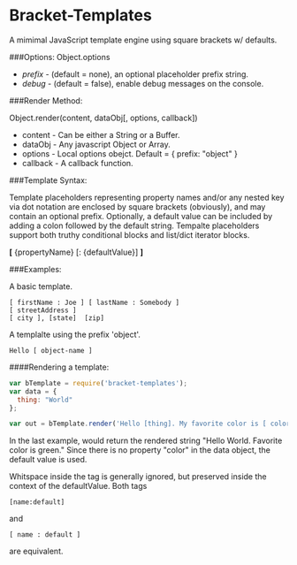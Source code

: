 Bracket-Templates
=================

A mimimal JavaScript template engine using square brackets w/ defaults.   


###Options:
Object.options 
* *prefix* - (default = none), an optional placeholder prefix string.
* *debug* - (default = false), enable debug messages on the console.


###Render Method:

Object.render(content, dataObj[, options, callback])

 * content - Can be either a String or a Buffer.
 * dataObj - Any javascript Object or Array.
 * options - Local options obejct. Default = { prefix: "object" }
 * callback - A callback function.


###Template Syntax:

Template placeholders representing property names and/or any nested key via dot notation are enclosed by square brackets (obviously), and may contain an optional prefix. Optionally, a default value can be included by adding a colon followed by the default string.  Tempalte placeholders support both truthy conditional blocks and list/dict iterator blocks.   

**[** {propertyName} [: {defaultValue}] **]**


###Examples:

A basic template.

```text
[ firstName : Joe ] [ lastName : Somebody ]
[ streetAddress ]
[ city ], [state]  [zip]
```

A templalte using the prefix 'object'.
```text
Hello [ object-name ]
```

####Rendering a template:

```javascript
var bTemplate = require('bracket-templates');
var data = {
  thing: "World"
};

var out = bTemplate.render('Hello [thing]. My favorite color is [ color : green ].', data);
```

In the last example, would return the rendered string "Hello World. Favorite color is green."  Since there is no property "color" in the data object, the default value is used.

Whitspace inside the tag is generally ignored, but preserved inside the context of the defaultValue.  Both tags

    [name:default]

and

    [ name : default ]

are equivalent.
    

